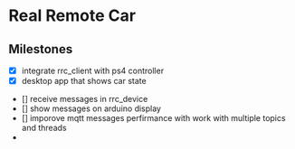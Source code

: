 # Real Remote Car

## Milestones

- [x] integrate rrc_client with ps4 controller
- [x] desktop app that shows car state
- [] receive messages in rrc_device
- [] show messages on arduino display
- [] imporove mqtt messages perfirmance with work with multiple topics and threads
-
